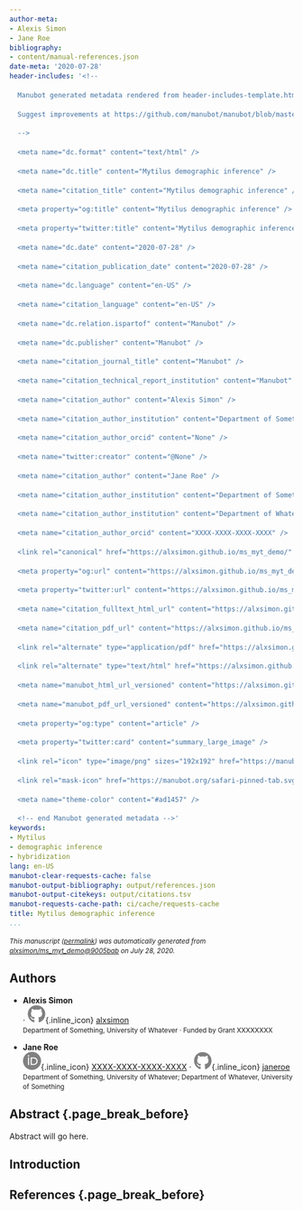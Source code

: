 ```yaml
---
author-meta:
- Alexis Simon
- Jane Roe
bibliography:
- content/manual-references.json
date-meta: '2020-07-28'
header-includes: '<!--

  Manubot generated metadata rendered from header-includes-template.html.

  Suggest improvements at https://github.com/manubot/manubot/blob/master/manubot/process/header-includes-template.html

  -->

  <meta name="dc.format" content="text/html" />

  <meta name="dc.title" content="Mytilus demographic inference" />

  <meta name="citation_title" content="Mytilus demographic inference" />

  <meta property="og:title" content="Mytilus demographic inference" />

  <meta property="twitter:title" content="Mytilus demographic inference" />

  <meta name="dc.date" content="2020-07-28" />

  <meta name="citation_publication_date" content="2020-07-28" />

  <meta name="dc.language" content="en-US" />

  <meta name="citation_language" content="en-US" />

  <meta name="dc.relation.ispartof" content="Manubot" />

  <meta name="dc.publisher" content="Manubot" />

  <meta name="citation_journal_title" content="Manubot" />

  <meta name="citation_technical_report_institution" content="Manubot" />

  <meta name="citation_author" content="Alexis Simon" />

  <meta name="citation_author_institution" content="Department of Something, University of Whatever" />

  <meta name="citation_author_orcid" content="None" />

  <meta name="twitter:creator" content="@None" />

  <meta name="citation_author" content="Jane Roe" />

  <meta name="citation_author_institution" content="Department of Something, University of Whatever" />

  <meta name="citation_author_institution" content="Department of Whatever, University of Something" />

  <meta name="citation_author_orcid" content="XXXX-XXXX-XXXX-XXXX" />

  <link rel="canonical" href="https://alxsimon.github.io/ms_myt_demo/" />

  <meta property="og:url" content="https://alxsimon.github.io/ms_myt_demo/" />

  <meta property="twitter:url" content="https://alxsimon.github.io/ms_myt_demo/" />

  <meta name="citation_fulltext_html_url" content="https://alxsimon.github.io/ms_myt_demo/" />

  <meta name="citation_pdf_url" content="https://alxsimon.github.io/ms_myt_demo/manuscript.pdf" />

  <link rel="alternate" type="application/pdf" href="https://alxsimon.github.io/ms_myt_demo/manuscript.pdf" />

  <link rel="alternate" type="text/html" href="https://alxsimon.github.io/ms_myt_demo/v/9005babe95b980144a22b28bfd31eb9a0a8bec2a/" />

  <meta name="manubot_html_url_versioned" content="https://alxsimon.github.io/ms_myt_demo/v/9005babe95b980144a22b28bfd31eb9a0a8bec2a/" />

  <meta name="manubot_pdf_url_versioned" content="https://alxsimon.github.io/ms_myt_demo/v/9005babe95b980144a22b28bfd31eb9a0a8bec2a/manuscript.pdf" />

  <meta property="og:type" content="article" />

  <meta property="twitter:card" content="summary_large_image" />

  <link rel="icon" type="image/png" sizes="192x192" href="https://manubot.org/favicon-192x192.png" />

  <link rel="mask-icon" href="https://manubot.org/safari-pinned-tab.svg" color="#ad1457" />

  <meta name="theme-color" content="#ad1457" />

  <!-- end Manubot generated metadata -->'
keywords:
- Mytilus
- demographic inference
- hybridization
lang: en-US
manubot-clear-requests-cache: false
manubot-output-bibliography: output/references.json
manubot-output-citekeys: output/citations.tsv
manubot-requests-cache-path: ci/cache/requests-cache
title: Mytilus demographic inference
...
```







<small><em>
This manuscript
([permalink](https://alxsimon.github.io/ms_myt_demo/v/9005babe95b980144a22b28bfd31eb9a0a8bec2a/))
was automatically generated
from [alxsimon/ms_myt_demo@9005bab](https://github.com/alxsimon/ms_myt_demo/tree/9005babe95b980144a22b28bfd31eb9a0a8bec2a)
on July 28, 2020.
</em></small>

## Authors



+ **Alexis Simon**<br>
    · ![GitHub icon](images/github.svg){.inline_icon}
    [alxsimon](https://github.com/alxsimon)<br>
  <small>
     Department of Something, University of Whatever
     · Funded by Grant XXXXXXXX
  </small>

+ **Jane Roe**<br>
    ![ORCID icon](images/orcid.svg){.inline_icon}
    [XXXX-XXXX-XXXX-XXXX](https://orcid.org/XXXX-XXXX-XXXX-XXXX)
    · ![GitHub icon](images/github.svg){.inline_icon}
    [janeroe](https://github.com/janeroe)<br>
  <small>
     Department of Something, University of Whatever; Department of Whatever, University of Something
  </small>



## Abstract {.page_break_before}

Abstract will go here.


## Introduction


## References {.page_break_before}

<!-- Explicitly insert bibliography here -->
<div id="refs"></div>
